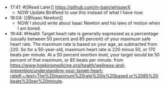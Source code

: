 - 17:41: #[[Read Later]]
  https://github.com/m-bain/whisperX
	- NOW Update Birdfeed to use this instead of what I have now.
- 18:04: [[@Isaac Newton]]
	- NOW I should write about Isaac Newton and his laws of motion when I am bored.
- 19:44: #Health 
  Target heart rate is generally expressed as a percentage (usually between 50 percent and 85 percent) of your maximum safe heart rate. The maximum rate is based on your age, as subtracted from 220. So for a 50-year-old, maximum heart rate is 220 minus 50, or 170 beats per minute. At a 50 percent exertion level, your target would be 50 percent of that maximum, or 85 beats per minute. from https://www.hopkinsmedicine.org/health/wellness-and-prevention/understanding-your-target-heart-rate#:~:text=The%20maximum%20rate%20is%20based,or%2085%20beats%20per%20minute.